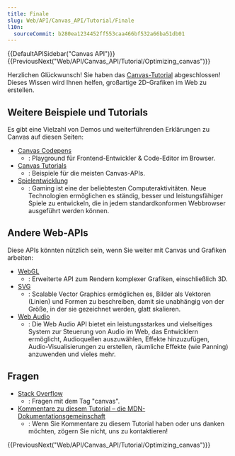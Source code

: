 ```yaml
---
title: Finale
slug: Web/API/Canvas_API/Tutorial/Finale
l10n:
  sourceCommit: b280ea1234452ff553caa466bf532a66ba51db01
---
```


{{DefaultAPISidebar("Canvas API")}} {{PreviousNext("Web/API/Canvas_API/Tutorial/Optimizing_canvas")}}

Herzlichen Glückwunsch! Sie haben das [Canvas-Tutorial](/de/docs/Web/API/Canvas_API/Tutorial/) abgeschlossen! Dieses Wissen wird Ihnen helfen, großartige 2D-Grafiken im Web zu erstellen.

## Weitere Beispiele und Tutorials

Es gibt eine Vielzahl von Demos und weiterführenden Erklärungen zu Canvas auf diesen Seiten:

- [Canvas Codepens](https://codepen.io/search/pens?q=canvas)
  - : Playground für Frontend-Entwickler & Code-Editor im Browser.
- [Canvas Tutorials](https://www.html5canvastutorials.com/)
  - : Beispiele für die meisten Canvas-APIs.
- [Spielentwicklung](/de/docs/Games)
  - : Gaming ist eine der beliebtesten Computeraktivitäten. Neue Technologien ermöglichen es ständig, besser und leistungsfähiger Spiele zu entwickeln, die in jedem standardkonformen Webbrowser ausgeführt werden können.

## Andere Web-APIs

Diese APIs könnten nützlich sein, wenn Sie weiter mit Canvas und Grafiken arbeiten:

- [WebGL](/de/docs/Web/API/WebGL_API)
  - : Erweiterte API zum Rendern komplexer Grafiken, einschließlich 3D.
- [SVG](/de/docs/Web/SVG)
  - : Scalable Vector Graphics ermöglichen es, Bilder als Vektoren (Linien) und Formen zu beschreiben, damit sie unabhängig von der Größe, in der sie gezeichnet werden, glatt skalieren.
- [Web Audio](/de/docs/Web/API/Web_Audio_API)
  - : Die Web Audio API bietet ein leistungsstarkes und vielseitiges System zur Steuerung von Audio im Web, das Entwicklern ermöglicht, Audioquellen auszuwählen, Effekte hinzuzufügen, Audio-Visualisierungen zu erstellen, räumliche Effekte (wie Panning) anzuwenden und vieles mehr.

## Fragen

- [Stack Overflow](https://stackoverflow.com/questions/tagged/canvas)
  - : Fragen mit dem Tag "canvas".
- [Kommentare zu diesem Tutorial – die MDN-Dokumentationsgemeinschaft](/de/docs/MDN)
  - : Wenn Sie Kommentare zu diesem Tutorial haben oder uns danken möchten, zögern Sie nicht, uns zu kontaktieren!

{{PreviousNext("Web/API/Canvas_API/Tutorial/Optimizing_canvas")}}
